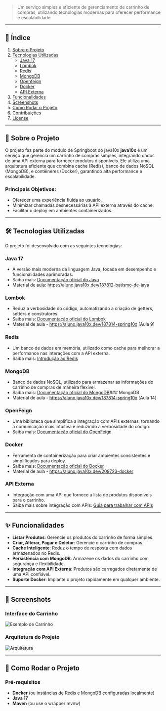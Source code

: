 > Um serviço simples e eficiente de gerenciamento de carrinho de compras, utilizando tecnologias modernas para oferecer performance e escalabilidade.

---

## 🔗 Índice

1. [Sobre o Projeto](#sobre-o-projeto)
2. [Tecnologias Utilizadas](#tecnologias-utilizadas)
    - [Java 17](#java-17)
    - [Lombok](#lombok)
    - [Redis](#redis)
    - [MongoDB](#mongodb)
    - [Openfeign](#openfeign)
    - [Docker](#docker)
    - [API Externa](#api-externa)
3. [Funcionalidades](#funcionalidades)
4. [Screenshots](#screenshots)
5. [Como Rodar o Projeto](#como-rodar-o-projeto)
6. [Contribuições](#contribuições)
7. [License](#License)

---

## 📖 Sobre o Projeto

O projeto faz parte do modulo de Springboot do java10x **java10x** é um serviço que gerencia um carrinho de compras simples, integrando dados de uma API externa para fornecer produtos disponíveis. Ele utiliza uma arquitetura eficiente que combina cache (Redis), banco de dados NoSQL (MongoDB), e contêineres (Docker), garantindo alta performance e escalabilidade.

### Principais Objetivos:
- Oferecer uma experiência fluida ao usuário.
- Minimizar chamadas desnecessárias à API externa através do cache.
- Facilitar o deploy em ambientes containerizados.

---

## 🛠 Tecnologias Utilizadas

O projeto foi desenvolvido com as seguintes tecnologias:

### Java 17
- A versão mais moderna da linguagem Java, focada em desempenho e funcionalidades aprimoradas.
- Saiba mais: [Documentação oficial do Java](https://openjdk.org/projects/jdk/17/)
- Material de aula: https://aluno.java10x.dev/187812-batismo-de-java

### Lombok
- Reduz a verbosidade do código, automatizando a criação de getters, setters e construtores.
- Saiba mais: [Documentação oficial do Lombok](https://projectlombok.org/)
- Material de aula - https://aluno.java10x.dev/187814-spring10x [Aula 9]

### Redis
- Um banco de dados em memória, utilizado como cache para melhorar a performance nas interações com a API externa.
- Saiba mais: [Introdução ao Redis](https://redis.io/docs/)

### MongoDB
- Banco de dados NoSQL, utilizado para armazenar as informações do carrinho de compras de maneira flexível.
- Saiba mais: [Documentação oficial do MongoDB](https://www.mongodb.com/docs/)### MongoDB
- Material de aula - https://aluno.java10x.dev/187814-spring10x [Aula 14]

### OpenFeign
- Uma biblioteca que simplifica a integração com APIs externas, tornando a comunicação mais intuitiva e reduzindo a verbosidade do código.
- Saiba mais: [Documentação oficial do OpenFeign](https://github.com/OpenFeign/feign)

### Docker
- Ferramenta de containerização para criar ambientes consistentes e simplificados para deploy.
- Saiba mais: [Documentação oficial do Docker](https://docs.docker.com/)
- Material de aula - https://aluno.java10x.dev/209723-docker

### API Externa
- Integração com uma API que fornece a lista de produtos disponíveis para o carrinho.
- Saiba mais sobre integração com APIs: [Guia para trabalhar com APIs](https://www.postman.com/api-documentation/)

---

## ✨ Funcionalidades

- **Listar Produtos**: Gerencie os produtos do carrinho de forma simples.
- **Criar, Alterar, Pagar e Deletar**: Gerencie o carrinho de compras.
- **Cache Inteligente**: Reduz o tempo de resposta com dados armazenados no Redis.
- **Persistência com MongoDB**: Armazene os dados do carrinho com segurança e flexibilidade.
- **Integração com API Externa**: Produtos são carregados diretamente de uma API confiável.
- **Suporte Docker**: Implante o projeto rapidamente em qualquer ambiente.

---

## 📸 Screenshots

### Interface do Carrinho
![Exemplo de Carrinho](https://via.placeholder.com/800x400?text=Imagem+do+Carrinho)

### Arquitetura do Projeto
![Arquitetura](https://via.placeholder.com/800x400?text=Diagrama+da+Arquitetura)

---

## 🚀 Como Rodar o Projeto

### Pré-requisitos

- **Docker** (ou instâncias de Redis e MongoDB configuradas localmente)
- **Java 17**
- **Maven** (ou use o wrapper mvnw)
